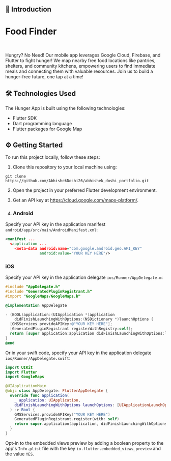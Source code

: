 ## 🚀 Introduction

# Food Finder
<br>
<p></t>Hungry? No Need! Our mobile app leverages Google Cloud, Firebase, and Flutter to fight hunger! We map nearby free food locations like pantries, shelters, and community kitchens, empowering users to find immediate meals and connecting them with valuable resources. Join us to build a hunger-free future, one tap at a time!</p>

## 🛠️ Technologies Used

The Hunger App is built using the following technologies:

- Flutter SDK
- Dart programming language
- Flutter packages for Google Map



## ⚙️ Getting Started

To run this project locally, follow these steps:

1. Clone this repository to your local machine using:
```
git clone https://github.com/AbhishekDoshi26/abhishek_doshi_portfolio.git
```

2. Open the project in your preferred Flutter development environment.

3. Get an API key at <https://cloud.google.com/maps-platform/>.

4. ### Android

Specify your API key in the application manifest `android/app/src/main/AndroidManifest.xml`:

```xml
<manifest ...
  <application ...
    <meta-data android:name="com.google.android.geo.API_KEY"
               android:value="YOUR KEY HERE"/>
```

### iOS

Specify your API key in the application delegate `ios/Runner/AppDelegate.m`:

```objectivec
#include "AppDelegate.h"
#include "GeneratedPluginRegistrant.h"
#import "GoogleMaps/GoogleMaps.h"

@implementation AppDelegate

- (BOOL)application:(UIApplication *)application
    didFinishLaunchingWithOptions:(NSDictionary *)launchOptions {
  [GMSServices provideAPIKey:@"YOUR KEY HERE"];
  [GeneratedPluginRegistrant registerWithRegistry:self];
  return [super application:application didFinishLaunchingWithOptions:launchOptions];
}
@end
```

Or in your swift code, specify your API key in the application delegate `ios/Runner/AppDelegate.swift`:

```swift
import UIKit
import Flutter
import GoogleMaps

@UIApplicationMain
@objc class AppDelegate: FlutterAppDelegate {
  override func application(
    _ application: UIApplication,
    didFinishLaunchingWithOptions launchOptions: [UIApplicationLaunchOptionsKey: Any]?
  ) -> Bool {
    GMSServices.provideAPIKey("YOUR KEY HERE")
    GeneratedPluginRegistrant.register(with: self)
    return super.application(application, didFinishLaunchingWithOptions: launchOptions)
  }
}
```
Opt-in to the embedded views preview by adding a boolean property to the app's `Info.plist` file
with the key `io.flutter.embedded_views_preview` and the value `YES`.
